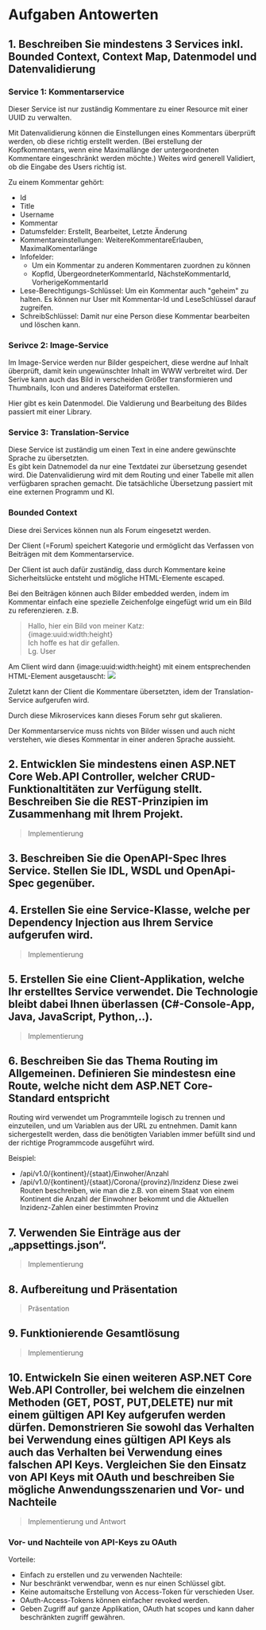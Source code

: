 # Aufgaben Antowerten

## 1. Beschreiben Sie mindestens 3 Services inkl. Bounded Context, Context Map, Datenmodel und Datenvalidierung

### Service 1: Kommentarservice

Dieser Service ist nur zuständig Kommentare zu einer Resource mit einer UUID zu verwalten.  

Mit Datenvalidierung können die Einstellungen eines Kommentars überprüft werden, ob diese richtig erstellt werden. (Bei erstellung der Kopfkommentars, wenn eine Maximallänge der untergeordneten Kommentare eingeschränkt werden möchte.) Weites wird generell Validiert, ob die Eingabe des Users richtig ist.

Zu einem Kommentar gehört:
 * Id
 * Title
 * Username
 * Kommentar
 * Datumsfelder: Erstellt, Bearbeitet, Letzte Änderung
 * Kommentareinstellungen: WeitereKommentareErlauben, MaximalKomentarlänge
 * Infofelder:
   * Um ein Kommentar zu anderen Kommentaren zuordnen zu können
   * KopfId, ÜbergeordneterKommentarId, NächsteKommentarId, VorherigeKommentarId
 * Lese-Berechtigungs-Schlüssel: Um ein Kommentar auch "geheim" zu halten. Es können nur User mit Kommentar-Id und LeseSchlüssel darauf zugreifen.
 * SchreibSchlüssel: Damit nur eine Person diese Kommentar bearbeiten und löschen kann.

### Serivce 2: Image-Service

Im Image-Service werden nur Bilder gespeichert, diese werdne auf Inhalt überprüft, damit kein ungewünschter Inhalt im WWW verbreitet wird. Der Serive kann auch das Bild in verscheiden Größer transformieren und Thumbnails, Icon und anderes Dateiformat erstellen.

Hier gibt es kein Datenmodel. Die Valdierung und Bearbeitung des Bildes passiert mit einer Library.

### Service 3: Translation-Service

Diese Service ist zuständig um einen Text in eine andere gewünschte Sprache zu übersetzten.  
Es gibt kein Datnemodel da nur eine Textdatei zur übersetzung gesendet wird. Die Datenvalidierung wird mit dem Routing und einer Tabelle mit allen verfügbaren sprachen gemacht. Die tatsächliche Übersetzung passiert mit eine externen Programm und KI.

### Bounded Context

Diese drei Services können nun als Forum eingesetzt werden.  

Der Client (=Forum) speichert Kategorie und ermöglicht das Verfassen von Beiträgen mit dem Kommentarservice. 

Der Client ist auch dafür zuständig, dass durch Kommentare keine Sicherheitslücke entsteht und mögliche HTML-Elemente escaped.

Bei den Beiträgen können auch Bilder embedded werden, indem im Kommentar einfach eine spezielle Zeichenfolge eingefügt wrid um ein Bild zu referenzieren. z.B.
 > Hallo, hier ein Bild von meiner Katz:  
 > {image:uuid:width:height}  
 > Ich hoffe es hat dir gefallen.  
 > Lg. User  

Am Client wird dann {image:uuid:width:height} mit einem entsprechenden HTML-Element ausgetauscht: <img src="http://image-service.com/{uuid}/{width}/{height}">

Zuletzt kann der Client die Kommentare übersetzten, idem der Translation-Service aufgerufen wird.

Durch diese Mikroservices kann dieses Forum sehr gut skalieren.

Der Kommentarservice muss nichts von Bilder wissen und auch nicht verstehen, wie dieses Kommentar in einer anderen Sprache aussieht.

## 2. Entwicklen Sie mindestens einen ASP.NET Core Web.API  Controller, welcher CRUD-Funktionaltitäten zur Verfügung stellt. Beschreiben Sie die REST-Prinzipien im Zusammenhang mit Ihrem Projekt.

 > Implementierung

## 3. Beschreiben Sie die OpenAPI-Spec Ihres Service. Stellen Sie IDL, WSDL und OpenApi-Spec gegenüber.

## 4. Erstellen Sie eine Service-Klasse, welche per Dependency Injection aus Ihrem Service aufgerufen wird.

 > Implementierung

## 5. Erstellen Sie eine Client-Applikation, welche Ihr erstelltes Service verwendet. Die Technologie bleibt dabei Ihnen überlassen (C#-Console-App, Java, JavaScript, Python,..).

 > Implementierung

## 6. Beschreiben Sie das Thema Routing im Allgemeinen. Definieren Sie mindestesn eine Route, welche nicht dem ASP.NET Core-Standard entspricht

Routing wird verwendet um Programmteile logisch zu trennen und einzuteilen, und um Variablen aus der URL zu entnehmen. Damit kann sichergestellt werden, dass die benötigten Variablen immer befüllt sind und der richtige Programmcode ausgeführt wird.

Beispiel: 
 * /api/v1.0/{kontinent}/{staat}/Einwoher/Anzahl
 * /api/v1.0/{kontinent}/{staat}/Corona/{provinz}/Inzidenz
Diese zwei Routen beschreiben, wie man die z.B. von einem Staat von einem Kontinent die Anzahl der Einwohner bekommt und die Aktuellen Inzidenz-Zahlen einer bestimmten Provinz

## 7. Verwenden Sie Einträge aus der „appsettings.json“.

 > Implementierung

## 8. Aufbereitung und Präsentation

 > Präsentation

## 9. Funktionierende Gesamtlösung

 > Implementierung

## 10. Entwickeln Sie einen weiteren ASP.NET Core Web.API  Controller, bei welchem die einzelnen Methoden (GET, POST, PUT,DELETE) nur mit einem gültigen API Key aufgerufen werden dürfen. Demonstrieren Sie sowohl das Verhalten bei Verwendung eines gültigen API Keys als auch das Verhalten bei Verwendung eines falschen API Keys. Vergleichen Sie den Einsatz von API Keys mit OAuth und beschreiben Sie mögliche Anwendungsszenarien und Vor- und Nachteile

 > Implementierung und Antwort

### Vor- und Nachteile von API-Keys zu OAuth

Vorteile:
 * Einfach zu erstellen und zu verwenden
Nachteile:
 * Nur beschränkt verwendbar, wenn es nur einen Schlüssel gibt.
 * Keine automaitsche Erstellung von Access-Token für verschieden User.
 * OAuth-Access-Tokens können einfacher revoked werden.
 * Geben Zugriff auf ganze Applikation, OAuth hat scopes und kann daher beschränkten zugriff gewähren.
